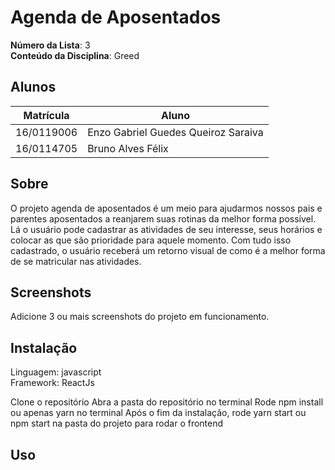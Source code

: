 # Agenda de Aposentados

**Número da Lista**: 3<br>
**Conteúdo da Disciplina**: Greed<br>

## Alunos
|Matrícula | Aluno |
| -- | -- |
| 16/0119006 | Enzo Gabriel Guedes Queiroz Saraiva |
| 16/0114705  |  Bruno Alves Félix |

## Sobre 
O projeto agenda de aposentados é um meio para ajudarmos nossos pais e parentes aposentados a reanjarem suas rotinas da melhor forma possível. Lá o usuário pode cadastrar as atividades de seu interesse, seus horários e colocar as que são prioridade para aquele momento. Com tudo isso cadastrado, o usuário receberá um retorno visual de como é a melhor forma de se matricular nas atividades.

## Screenshots
Adicione 3 ou mais screenshots do projeto em funcionamento.

## Instalação 
Linguagem: javascript<br>
Framework: ReactJs

Clone o repositório
Abra a pasta do repositório no terminal
Rode npm install ou apenas yarn no terminal
Após o fim da instalação, rode yarn start ou npm start na pasta do projeto para rodar o frontend

## Uso 
